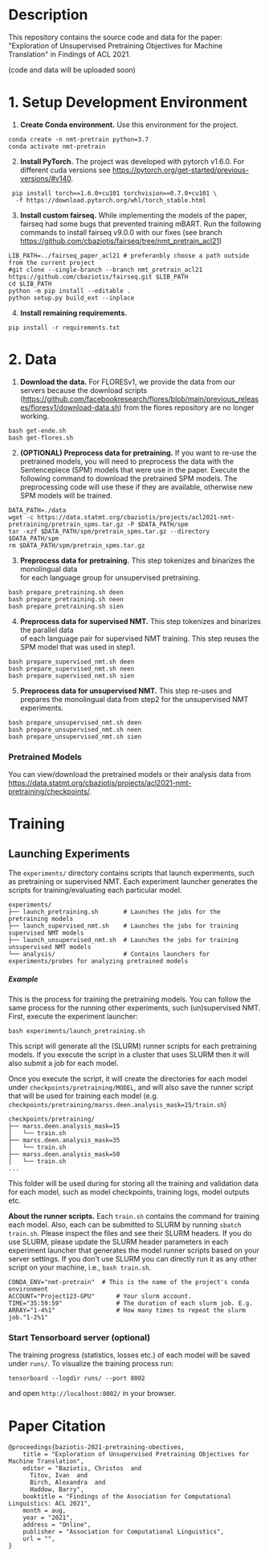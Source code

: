 # Description

This repository contains the source code and data for the paper: "Exploration of Unsupervised Pretraining Objectives for
Machine Translation" in Findings of ACL 2021.

(code and data will be uploaded soon)

# 1. Setup Development Environment

1. __Create Conda environment.__
   Use this environment for the project.

```shell
conda create -n nmt-pretrain python=3.7
conda activate nmt-pretrain

```

2. __Install PyTorch.__
   The project was developed with pytorch v1.6.0.
   For different cuda versions see https://pytorch.org/get-started/previous-versions/#v140.

```shell
 pip install torch==1.6.0+cu101 torchvision==0.7.0+cu101 \
  -f https://download.pytorch.org/whl/torch_stable.html
```

3. __Install custom fairseq.__
   While implementing the models of the paper, fairseq had some bugs that prevented training mBART.
   Run the following commands to install fairseq v9.0.0 with our fixes (see
   branch https://github.com/cbaziotis/fairseq/tree/nmt_pretrain_acl21)

```shell
LIB_PATH=../fairseq_paper_acl21 # preferanbly choose a path outside from the current project
#git clone --single-branch --branch nmt_pretrain_acl21 https://github.com/cbaziotis/fairseq.git $LIB_PATH
cd $LIB_PATH
python -m pip install --editable .
python setup.py build_ext --inplace
```

4. __Install remaining requirements.__

```shell
pip install -r requirements.txt
```

# 2. Data

1. __Download the data.__
   For FLORESv1, we provide the data from our servers because the download scripts
   (https://github.com/facebookresearch/flores/blob/main/previous_releases/floresv1/download-data.sh)
   from the flores repository are no longer working.

```shell
bash get-ende.sh
bash get-flores.sh
```

2. __(OPTIONAL) Preprocess data for pretraining.__
   If you want to re-use the pretrained models,
   you will need to preprocess the data with the Sentencepiece (SPM) models
   that were use in the paper.
   Execute the following command to download the pretrained SPM models.
   The preprocessing code will use these if they are available,
   otherwise new SPM models will be trained.

```shell
DATA_PATH=./data
wget -c https://data.statmt.org/cbaziotis/projects/acl2021-nmt-pretraining/pretrain_spms.tar.gz -P $DATA_PATH/spm
tar -xzf $DATA_PATH/spm/pretrain_spms.tar.gz --directory $DATA_PATH/spm
rm $DATA_PATH/spm/pretrain_spms.tar.gz

```

3. __Preprocess data for pretraining.__
   This step tokenizes and binarizes the monolingual data  
   for each language group for unsupervised pretraining.

```shell
bash prepare_pretraining.sh deen
bash prepare_pretraining.sh neen
bash prepare_pretraining.sh sien
```

4. __Preprocess data for supervised NMT.__
   This step tokenizes and binarizes the parallel data  
   of each language pair for supervised NMT training.
   This step reuses the SPM model that was used in step1.

```shell
bash prepare_supervised_nmt.sh deen
bash prepare_supervised_nmt.sh neen
bash prepare_supervised_nmt.sh sien
```

5. __Preprocess data for unsupervised NMT.__
   This step re-uses and prepares the monolingual data from step2
   for the unsupervised NMT experiments.

```shell
bash prepare_unsupervised_nmt.sh deen
bash prepare_unsupervised_nmt.sh neen
bash prepare_unsupervised_nmt.sh sien
```

### Pretrained Models

You can view/download the pretrained models or their analysis data
from https://data.statmt.org/cbaziotis/projects/acl2021-nmt-pretraining/checkpoints/.

# Training

## Launching Experiments

The `experiments/` directory contains scripts that launch experiments, such as pretraining or supervised NMT.
Each experiment launcher generates the scripts for training/evaluating each particular model.  
```text
experiments/
├── launch_pretraining.sh       # Launches the jobs for the pretraining models
├── launch_supervised_nmt.sh    # Launches the jobs for training supervised NMT models
├── launch_unsupervised_nmt.sh  # Launches the jobs for training unsupervised NMT models
└── analysis/                   # Contains launchers for experiments/probes for analyzing pretrained models
```

##### Example
This is the process for training the pretraining models.
You can follow the same process for the running other experiments, such (un)supervised NMT.
First, execute the experiment launcher:
```shell
bash experiments/launch_pretraining.sh
```
This script will generate all the (SLURM) runner scripts for each pretraining models.
If you execute the script in a cluster that uses SLURM then it will also submit a job for each model.

Once you execute the script, it will create the directories for each model under 
`checkpoints/pretraining/MODEL`,
and will also save the runner script that will be used for training each model 
(e.g. `checkpoints/pretraining/marss.deen.analysis_mask=15/train.sh`)

```shell
checkpoints/pretraining/
├── marss.deen.analysis_mask=15
│   └── train.sh
├── marss.deen.analysis_mask=35
│   └── train.sh
├── marss.deen.analysis_mask=50
│   └── train.sh
...
```
This folder will be used during for storing all the training and validation data for each model,
such as model checkpoints, training logs, model outputs etc.


**About the runner scripts.** Each `train.sh` contains the command for training each model.
Also, each can be submitted to SLURM by running `sbatch train.sh`. Please inspect the files and see their SLURM headers.
If you do use SLURM, please update the SLURM header parameters in each experiment launcher that generates the model runner scripts 
based on your server settings.
If you don't use SLURM you can directly run it as any other script on your machine, i.e., `bash train.sh`.

```shell
CONDA_ENV="nmt-pretrain"  # This is the name of the project's conda environment
ACCOUNT="Project123-GPU"      # Your slurm account.
TIME="35:59:59"               # The duration of each slurm job. E.g.
ARRAY="1-4%1"                 # How many times to repeat the slurm job."1-2%1"
```

### Start Tensorboard server (optional)

The training progress (statistics, losses etc.) of each model will be saved
under `runs/`. To visualize the training process run:

```shell script
tensorboard --logdir runs/ --port 8002
``` 

and open `http://localhost:8002/` in your browser.

# Paper Citation

```
@proceedings{baziotis-2021-pretraining-obectives,
    title = "Exploration of Unsupervised Pretraining Objectives for Machine Translation",
    editor = "Baziotis, Christos  and
      Titov, Ivan  and
      Birch, Alexandra  and
      Haddow, Barry",
    booktitle = "Findings of the Association for Computational Linguistics: ACL 2021",
    month = aug,
    year = "2021",
    address = "Online",
    publisher = "Association for Computational Linguistics",
    url = "",
}
```
